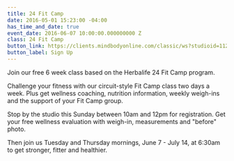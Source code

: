 ```yaml
---
title: 24 Fit Camp
date: 2016-05-01 15:23:00 -04:00
has_time_and_date: true
event_date: 2016-06-07 10:00:00.000000000 Z
class: 24 Fit Camp
button_link: https://clients.mindbodyonline.com/classic/ws?studioid=112719&stype=-8&sTG=28&sVT=21
button_label: Sign Up
---
```


Join our free 6 week class based on the Herbalife 24 Fit Camp program.

Challenge your fitness with our circuit-style Fit Camp class two days a week. Plus get wellness coaching, nutrition information, weekly weigh-ins and the support of your Fit Camp group.

Stop by the studio this Sunday between 10am and 12pm for registration. Get your free wellness evaluation with weigh-in, measurements and "before" photo.

Then join us Tuesday and Thursday mornings, June 7 - July 14, at 6:30am to get stronger, fitter and healthier.
